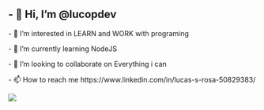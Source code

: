 <h2>- 👋 Hi, I’m <b>@lucopdev</b></h2>
<div style="display: inline_block",background_color:gray">
  <p>- 👀 I’m interested in LEARN and WORK with programing</p>
  <p>- 🌱 I’m currently learning NodeJS</p>
  <p>- 💞️ I’m looking to collaborate on Everything i can</p>
  <p>- 📫 How to reach me https://www.linkedin.com/in/lucas-s-rosa-50829383/</p> 
</div>
<div style="display: inline_block" >
  <img src="https://images.emojiterra.com/google/noto-emoji/v2.034/128px/1f468-1f4bb.png">
</div>

